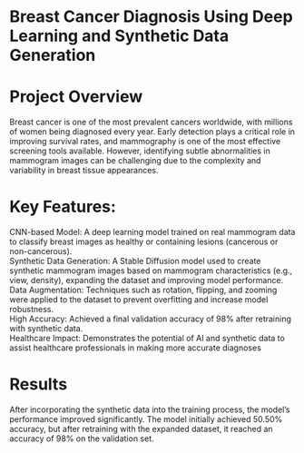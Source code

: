 # Breast Cancer Diagnosis Using Deep Learning and Synthetic Data Generation
# Project Overview
Breast cancer is one of the most prevalent cancers worldwide, with millions of women being diagnosed every year. Early detection plays a critical role in improving survival rates, and mammography is one of the most effective screening tools available. However, identifying subtle abnormalities in mammogram images can be challenging due to the complexity and variability in breast tissue appearances.
# Key Features:
CNN-based Model: A deep learning model trained on real mammogram data to classify breast images as healthy or containing lesions (cancerous or non-cancerous). <br>
Synthetic Data Generation: A Stable Diffusion model used to create synthetic mammogram images based on mammogram characteristics (e.g., view, density), expanding the dataset and improving model performance. <br>
Data Augmentation: Techniques such as rotation, flipping, and zooming were applied to the dataset to prevent overfitting and increase model robustness.<br>
High Accuracy: Achieved a final validation accuracy of 98% after retraining with synthetic data.<br>
Healthcare Impact: Demonstrates the potential of AI and synthetic data to assist healthcare professionals in making more accurate diagnoses<br>
# Results
After incorporating the synthetic data into the training process, the model’s performance improved significantly. The model initially achieved 50.50% accuracy, but after retraining with the expanded dataset, it reached an accuracy of 98% on the validation set.

